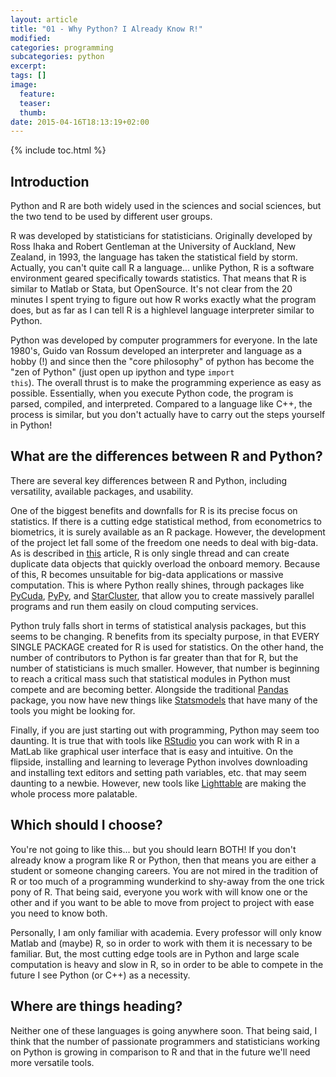 ```yaml
---
layout: article
title: "01 - Why Python? I Already Know R!"
modified:
categories: programming
subcategories: python
excerpt:
tags: []
image:
  feature:
  teaser:
  thumb:
date: 2015-04-16T18:13:19+02:00
---
```

{% include toc.html %}

Introduction
-------------
Python and R are both widely used in the sciences and social sciences, but the two tend to be used by different user groups.

R was developed by statisticians for statisticians.  Originally developed by Ross Ihaka and Robert Gentleman at the University of Auckland, New Zealand, in 1993, the language has taken the statistical field by storm.  Actually, you can't quite call R a language... unlike Python, R is a software environment geared specifically towards statistics.  That means that R is similar to Matlab or Stata, but OpenSource.  It's not clear from the 20 minutes I spent trying to figure out how R works exactly what the program does, but as far as I can tell R is a highlevel language interpreter similar to Python.

Python was developed by computer programmers for everyone.  In the late 1980's, Guido van Rossum developed an interpreter and language as a hobby (!) and since then the "core philosophy" of python has become the "zen of Python" (just open up ipython and type <code>import this</code>).  The overall thrust is to make the programming experience as easy as possible.  Essentially, when you execute Python code, the program is parsed, compiled, and interpreted.  Compared to a language like C++, the process is similar, but you don't actually have to carry out the steps yourself in Python!


What are the differences between R and Python?
-----------------------
There are several key differences between R and Python, including versatility, available packages, and usability.

One of the biggest benefits and downfalls for R is its precise focus on statistics.  If there is a cutting edge statistical method, from econometrics to biometrics, it is surely available as an R package.  However, the development of the project let fall some of the freedom one needs to deal with big-data.  As is described in [this](https://blogs.oracle.com/R/entry/what_is_r) article, R is only single thread and can create duplicate data objects that quickly overload the onboard memory.  Because of this, R becomes unsuitable for big-data applications or massive computation.  This is where Python really shines, through packages like [PyCuda](http://documen.tician.de/pycuda/), [PyPy](http://pypy.org/), and [StarCluster](http://star.mit.edu/cluster/), that allow you to create massively parallel programs and run them easily on cloud computing services.

Python truly falls short in terms of statistical analysis packages, but this seems to be changing.  R benefits from its specialty purpose, in that EVERY SINGLE PACKAGE created for R is used for statistics.  On the other hand, the number of contributors to Python is far greater than that for R, but the number of statisticians is much smaller.  However, that number is beginning to reach a critical mass such that statistical modules in Python must compete and are becoming better.  Alongside the traditional [Pandas](http://pandas.pydata.org/) package, you now have new things like [Statsmodels](http://statsmodels.sourceforge.net/stable/) that have many of the tools you might be looking for.

Finally, if you are just starting out with programming, Python may seem too daunting.  It is true that with tools like [RStudio](http://www.rstudio.com/) you can work with R in a MatLab like graphical user interface that is easy and intuitive.  On the flipside, installing and learning to leverage Python involves downloading and installing text editors and setting path variables, etc. that may seem daunting to a newbie.  However, new tools like [Lighttable](http://lighttable.com/) are making the whole process more palatable.


Which should I choose?
----------------

You're not going to like this... but you should learn BOTH!  If you don't already know a program like R or Python, then that means you are either a student or someone changing careers.  You are not mired in the tradition of R or too much of a programming wunderkind to shy-away from the one trick pony of R.  That being said, everyone you work with will know one or the other and if you want to be able to move from project to project with ease you need to know both.

Personally, I am only familiar with academia.  Every professor will only know Matlab and (maybe) R, so in order to work with them it is necessary to be familiar.  But, the most cutting edge tools are in Python and large scale computation is heavy and slow in R, so in order to be able to compete in the future I see Python (or C++) as a necessity.

Where are things heading?
---------------

Neither one of these languages is going anywhere soon.  That being said, I think that the number of passionate programmers and statisticians working on Python is growing in comparison to R and that in the future we'll need more versatile tools.

